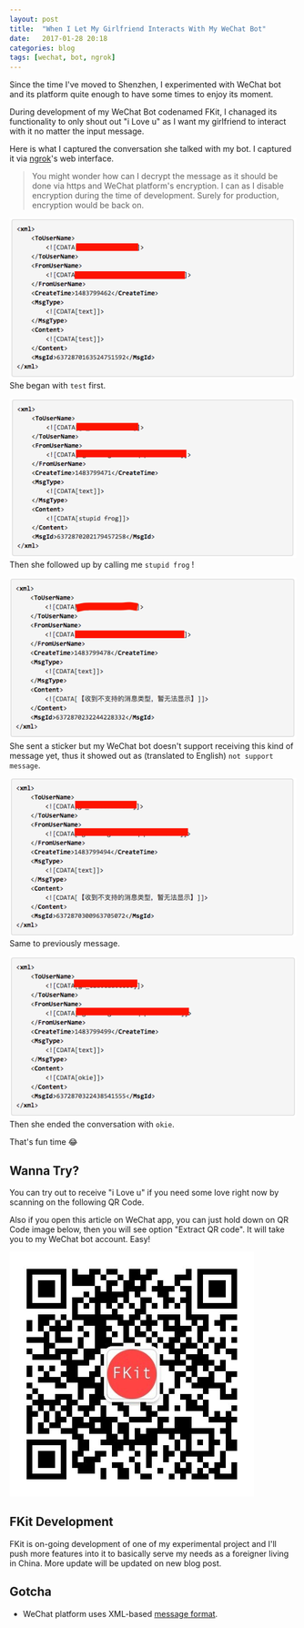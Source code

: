 ```yaml
---
layout: post
title:  "When I Let My Girlfriend Interacts With My WeChat Bot"
date:   2017-01-28 20:18
categories: blog
tags: [wechat, bot, ngrok]
---
```


Since the time I've moved to Shenzhen, I experimented with WeChat bot and its platform quite enough to have some times to enjoy its moment.

During development of my WeChat Bot codenamed FKit, I chanaged its functionality to only shout out "i Love u" as I want my girlfriend to interact with it no matter the input message.

Here is what I captured the conversation she talked with my bot. I captured it via [ngrok](https://ngrok.com/)'s web interface.

> You might wonder how can I decrypt the message as it should be done via https and WeChat platform's encryption. I can as I disable encryption during the time of development. Surely for production, encryption would be back on.

![fkit convo 1](/assets/images/fkit-convo/1.png)  
She began with `test` first.

![fkit convo 2](/assets/images/fkit-convo/2.png)  
Then she followed up by calling me `stupid frog` !

![fkit convo 3](/assets/images/fkit-convo/3.png)  
She sent a sticker but my WeChat bot doesn't support receiving this kind of message yet, thus it showed out as (translated to English) `not support message`.

![fkit convo 4](/assets/images/fkit-convo/4.png)  
Same to previously message.

![fkit convo 5](/assets/images/fkit-convo/5.png)  
Then she ended the conversation with `okie`.

That's fun time 😂

## Wanna Try?

You can try out to receive "i Love u" if you need some love right now by scanning on the following QR Code.

Also if you open this article on WeChat app, you can just hold down on QR Code image below, then you will see option "Extract QR code". It will take you to my WeChat bot account. Easy!

![fkit qrcode](/assets/images/fkit/qrcode-fkit-wechat-bot.jpg)

## FKit Development

FKit is on-going development of one of my experimental project and I'll push more features into it to basically serve my needs as a foreigner living in China. More update will be updated on new blog post.

## Gotcha

* WeChat platform uses XML-based [message format](http://admin.wechat.com/wiki/index.php?title=Common_Messages).